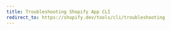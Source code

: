 ```yaml
---
title: Troubleshooting Shopify App CLI
redirect_to: https://shopify.dev/tools/cli/troubleshooting
---
```

